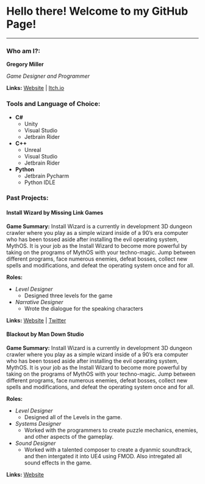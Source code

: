 # Hello there! Welcome to my GitHub Page!
___
### Who am I?:
__Gregory Miller__ 

_Game Designer and Programmer_

__Links:__
[Website](https://www.gregmillerdesign.info/ "My Personal Website") | [Itch.io](https://www.gregmillerdesign.info/ "My Itch.io Page")

### Tools and Language of Choice:

+ __C#__
  + Unity
  + Visual Studio
  + Jetbrain Rider
+ __C++__
  + Unreal
  + Visual Studio
  + Jetbrain Rider
+ __Python__
  + Jetbrain Pycharm 
  + Python IDLE

### Past Projects:

#### Install Wizard by Missing Link Games

__Game Summary:__ Install Wizard is a currently in development 3D dungeon crawler where you play as a simple wizard inside of a 90’s era computer who has been tossed aside after installing the evil operating system, MythOS. It is your job as the Install Wizard to become more powerful by taking on the programs of MythOS with your techno-magic. Jump between different programs, face numerous enemies, defeat bosses, collect new spells and modifications, and defeat the operating system once and for all.

__Roles:__ 
* _Level Designer_
  * Designed three levels for the game 
* _Narrative Designer_
  * Wrote the dialogue for the speaking characters 

__Links:__
[Website](https://missinglinkgames.itch.io/install-wizard "Game Website") |
[Twitter](https://twitter.com/MLGamesCo "Game Twitter")

#### Blackout by Man Down Studio

__Game Summary:__ Install Wizard is a currently in development 3D dungeon crawler where you play as a simple wizard inside of a 90’s era computer who has been tossed aside after installing the evil operating system, MythOS. It is your job as the Install Wizard to become more powerful by taking on the programs of MythOS with your techno-magic. Jump between different programs, face numerous enemies, defeat bosses, collect new spells and modifications, and defeat the operating system once and for all.

__Roles:__ 
* _Level Designer_
  * Designed all of the Levels in the game.
* _Systems Designer_
  * Worked with the programmers to create puzzle mechanics, enemies, and other aspects of the gameplay.
* _Sound Designer_
  * Worked with a talented composer to create a dyanmic soundtrack, and then intergated it into UE4 using FMOD. Also intregated all sound effects in the game. 
  
__Links:__
[Website](https://ameliarose.itch.io/blackout "Game Website") 



